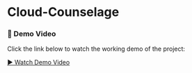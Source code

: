 # Cloud-Counselage
### 🎥 Demo Video

Click the link below to watch the working demo of the project:

[▶️ Watch Demo Video]([https://drive.google.com/file/d/14beScQQeTplH4kE70Ea7XnsyEFGIdfan/view?usp=sharing](https://drive.google.com/file/d/1_PUTbdCemYbHhVL7QMwHMCh8zOwegMBf/view?usp=sharing))

